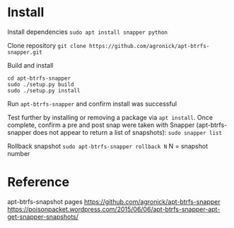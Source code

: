 # Install

Install dependencies
`sudo apt install snapper python`

Clone repository
`git clone https://github.com/agronick/apt-btrfs-snapper.git`

Build and install

```
cd apt-btrfs-snapper
sudo ./setup.py build
sudo ./setup.py install
```

Run `apt-btrfs-snapper` and confirm install was successful

Test further by installing or removing a package via `apt install`. Once complete, confirm a pre and post snap were taken with Snapper (apt-btrfs-snapper does not appear to return a list of snapshots):
`sudo snapper list`

Rollback snapshot
`sudo apt-btrfs-snapper rollback N`
N = snapshot number

# Reference

apt-btrfs-snapshot pages
https://github.com/agronick/apt-btrfs-snapper
https://poisonpacket.wordpress.com/2015/06/06/apt-btrfs-snapper-apt-get-snapper-snapshots/
